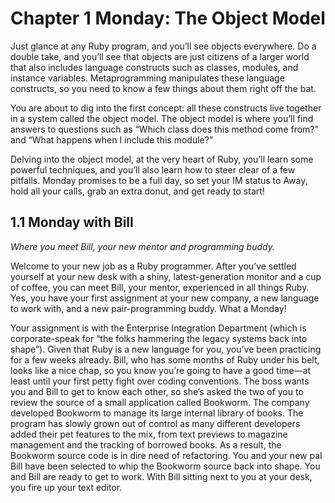 Chapter 1 Monday: The Object Model
==================================

Just glance at any Ruby program, and you’ll see objects everywhere.
Do a double take, and you’ll see that objects are just citizens of a larger
world that also includes language constructs such as classes, modules,
and instance variables. Metaprogramming manipulates these language
constructs, so you need to know a few things about them right off
the bat.

You are about to dig into the first concept: all these constructs live together
in a system called the object model. The object model is where
you’ll find answers to questions such as “Which class does this method
come from?” and “What happens when I include this module?”

Delving into the object model, at the very heart of Ruby, you’ll learn
some powerful techniques, and you’ll also learn how to steer clear of a
few pitfalls. Monday promises to be a full day, so set your IM status to
Away, hold all your calls, grab an extra donut, and get ready to start!

1.1 Monday with Bill
----------------------------------

*Where you meet Bill, your new mentor and programming buddy.*

Welcome to your new job as a Ruby programmer. After you’ve settled
yourself at your new desk with a shiny, latest-generation monitor and
a cup of coffee, you can meet Bill, your mentor, experienced in all things
Ruby. Yes, you have your first assignment at your new company, a new
language to work with, and a new pair-programming buddy. What a
Monday!

Your assignment is with the Enterprise Integration Department (which
is corporate-speak for “the folks hammering the legacy systems back into shape”). Given that Ruby is a new language for you, you’ve been
practicing for a few weeks already. Bill, who has some months of Ruby
under his belt, looks like a nice chap, so you know you’re going to have
a good time—at least until your first petty fight over coding conventions.
The boss wants you and Bill to get to know each other, so she’s asked
the two of you to review the source of a small application called Bookworm.
The company developed Bookworm to manage its large internal
library of books. The program has slowly grown out of control as many
different developers added their pet features to the mix, from text previews
to magazine management and the tracking of borrowed books. As
a result, the Bookworm source code is in dire need of refactoring. You
and your new pal Bill have been selected to whip the Bookworm source
back into shape.
You and Bill are ready to get to work. With Bill sitting next to you at
your desk, you fire up your text editor.

